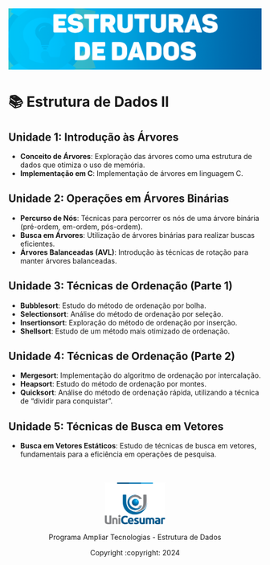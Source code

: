 <h2 align="center">
  <img alt="Estutura de Dados" title="#Programa Ampliar" src="./assets/Captura de tela 2024-07-11 213826.png" width="800"/>
</h2>

# 📚 Estrutura de Dados II

## Unidade 1: Introdução às Árvores

- **Conceito de Árvores**: Exploração das árvores como uma estrutura de dados que otimiza o uso de memória.
- **Implementação em C**: Implementação de árvores em linguagem C.

## Unidade 2: Operações em Árvores Binárias

- **Percurso de Nós**: Técnicas para percorrer os nós de uma árvore binária (pré-ordem, em-ordem, pós-ordem).
- **Busca em Árvores**: Utilização de árvores binárias para realizar buscas eficientes.
- **Árvores Balanceadas (AVL)**: Introdução às técnicas de rotação para manter árvores balanceadas.

## Unidade 3: Técnicas de Ordenação (Parte 1)

- **Bubblesort**: Estudo do método de ordenação por bolha.
- **Selectionsort**: Análise do método de ordenação por seleção.
- **Insertionsort**: Exploração do método de ordenação por inserção.
- **Shellsort**: Estudo de um método mais otimizado de ordenação.

## Unidade 4: Técnicas de Ordenação (Parte 2)

- **Mergesort**: Implementação do algoritmo de ordenação por intercalação.
- **Heapsort**: Estudo do método de ordenação por montes.
- **Quicksort**: Análise do método de ordenação rápida, utilizando a técnica de “dividir para conquistar”.

## Unidade 5: Técnicas de Busca em Vetores

- **Busca em Vetores Estáticos**: Estudo de técnicas de busca em vetores, fundamentais para a eficiência em operações de pesquisa.
<br><br><br>
<p align="center"><img alt="Unicesumar" title="#Unicesumar" src="./assets/logo-unicesumar.png" width=120/></p>

<p align="center">Programa Ampliar Tecnologias - Estrutura de Dados</p>

<p align="center">Copyright :copyright: 2024</p>